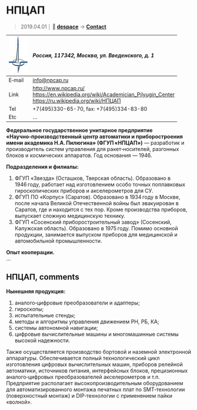 # НПЦАП
> 2019.04.01 ┊ **🚀 [despace](index.md)** → **[Contact](contact.md)**

|[![](f/contact/n/npcap_logo1_thumb.jpg)](f/contact/n/npcap_logo1.png)|*Россия, 117342, Москва, ул. Введенского, д. 1*|
|:--|:--|
|E‑mail| <info@npcap.ru> |
|Link| <http://www.npcap.ru/><br> <https://en.wikipedia.org/wiki/Academician_Pilyugin_Center><br> <https://ru.wikipedia.org/wiki/НПЦАП> |
|Tel| +7(495)330-65-70, fax: +7(495)334-83-80 |
|Etc| … |

**Федеральное государственное унитарное предприятие «Научно‑производственный центр автоматики и приборостроения имени академика Н.А. Пилюгина» (ФГУП «НПЦАП»)** — разработик и производитель систем управления для ракет‑носителей, разгонных блоков и космических аппаратов. Год основания — 1946.

**Подразделения и филиалы:**

   1. ФГУП «Звезда» (Осташков, Тверская область). Образовано в 1946 году, работает над изготовлением особо точных поплавковых гироскопических приборов и акселерометров для СУ.
   1. ФГУП ПО «Корпус» (Саратов). Образовано в 1934 году в Москве, после начала Великой Отечественной войны был эвакуирован в Саратов, где и находится с тех пор. Кроме производства приборов, выпускает сложную медицинскую технику.
   1. ФГУП «Сосенский приборостроительный завод» (Сосенский, Калужская область). Образовано в 1975 году. Помимо основной продукции, занимается выпуском приборов для медицинской и автомобильной промышленности.

**Опыт кооперации.**  
…


<p style="page-break-after:always"> </p>

## НПЦАП, comments

**Нынешняя продукция:**

   1. аналого‑цифровые преобразователи и адаптеры;
   1. гироскопы;
   1. испытательные стенды;
   1. методы и алгоритмы управления движением РН, РБ, КА;
   1. системы автономной навигации;
   1. цифровые вычислительные машины и многомашинные системы высокой надежности.

Также осуществляется производство бортовой и наземной электронной аппаратуры. Обеспечивается полный технологический цикл изготовления цифровых вычислительных машин, приборов релейной автоматики, источников питания, интерфейсных блоков, прецизионных аналого‑цифровых преобразователей акселерометров и т.п. Предприятие располагает высокопроизводительным оборудованием для автоматизированного монтажа печатных плат по SMT‑технологии (поверхностный монтаж) и DIP‑технологии с применением пайки «волной».
